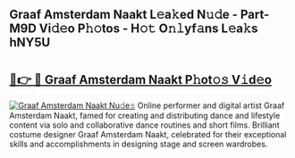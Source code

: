 ## Graaf Amsterdam Naakt L𝚎a𝚔ed N𝚞𝚍e - Part-M9D Vi𝚍𝚎o P𝚑𝚘tos - H𝚘𝚝 O𝚗𝚕yf𝚊ns L𝚎a𝚔s hNY5U

# <h2><a href="http://kf6xibw.oniu.top/?m=Graaf+Amsterdam+Naakt">🔗👉 🔴 Graaf Amsterdam Naakt P𝚑ot𝚘𝚜 V𝚒d𝚎o</a></h2>

[![Graaf Amsterdam Naakt Nu𝚍e𝚜](https://i.imgur.com/0qMVB7G.gif)](http://kf6xibw.oniu.top/?m=Graaf+Amsterdam+Naakt)
Online performer and digital artist Graaf Amsterdam Naakt, famed for creating and distributing dance and lifestyle content via solo and collaborative dance routines and short films. Brilliant costume designer Graaf Amsterdam Naakt, celebrated for their exceptional skills and accomplishments in designing stage and screen wardrobes.  
